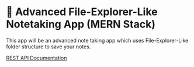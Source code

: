 # 🚧 Advanced File-Explorer-Like Notetaking App (MERN Stack)

This app will be an advanced note taking app which uses File-Explorer-Like folder structure to save your notes. 

[REST API Documentation](https://github.com/NureddinFarzaliyev/noteapp-advanced/blob/master/api/README.md)
